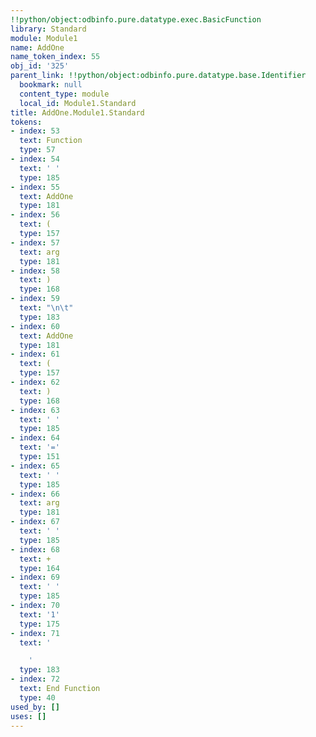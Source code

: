 ```yaml
---
!!python/object:odbinfo.pure.datatype.exec.BasicFunction
library: Standard
module: Module1
name: AddOne
name_token_index: 55
obj_id: '325'
parent_link: !!python/object:odbinfo.pure.datatype.base.Identifier
  bookmark: null
  content_type: module
  local_id: Module1.Standard
title: AddOne.Module1.Standard
tokens:
- index: 53
  text: Function
  type: 57
- index: 54
  text: ' '
  type: 185
- index: 55
  text: AddOne
  type: 181
- index: 56
  text: (
  type: 157
- index: 57
  text: arg
  type: 181
- index: 58
  text: )
  type: 168
- index: 59
  text: "\n\t"
  type: 183
- index: 60
  text: AddOne
  type: 181
- index: 61
  text: (
  type: 157
- index: 62
  text: )
  type: 168
- index: 63
  text: ' '
  type: 185
- index: 64
  text: '='
  type: 151
- index: 65
  text: ' '
  type: 185
- index: 66
  text: arg
  type: 181
- index: 67
  text: ' '
  type: 185
- index: 68
  text: +
  type: 164
- index: 69
  text: ' '
  type: 185
- index: 70
  text: '1'
  type: 175
- index: 71
  text: '

    '
  type: 183
- index: 72
  text: End Function
  type: 40
used_by: []
uses: []
---
```

